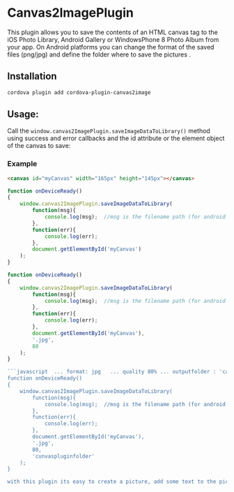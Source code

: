 # Canvas2ImagePlugin

This plugin allows you to save the contents of an HTML canvas tag to the iOS Photo Library, Android Gallery or WindowsPhone 8 Photo Album from your app.
On Android platforms you can change the format of the saved files (png/jpg) and define the folder where to save the pictures .

## Installation

```bash
cordova plugin add cordova-plugin-canvas2image
```

## Usage:

Call the `window.canvas2ImagePlugin.saveImageDataToLibrary()` method using success and error callbacks and the id attribute or the element object of the canvas to save:

### Example
```html
<canvas id="myCanvas" width="165px" height="145px"></canvas>
```

```javascript  ... default format: png   ... default quality 100%
function onDeviceReady()
{
	window.canvas2ImagePlugin.saveImageDataToLibrary(
        function(msg){
            console.log(msg);  //msg is the filename path (for android and iOS)
        },
        function(err){
            console.log(err);
        },
        document.getElementById('myCanvas')
    );
}
```

```javascript  ... format: jpg   ... quality 80%
function onDeviceReady()
{
	window.canvas2ImagePlugin.saveImageDataToLibrary(
        function(msg){
            console.log(msg);  //msg is the filename path (for android and iOS)
        },
        function(err){
            console.log(err);
        },
        document.getElementById('myCanvas'),
        '.jpg',
        80
    );
}

```javascript  ... format: jpg   ... quality 80% ... outputfolder : 'canvaspluginfolder'
function onDeviceReady()
{
	window.canvas2ImagePlugin.saveImageDataToLibrary(
        function(msg){
            console.log(msg);  //msg is the filename path (for android and iOS)
        },
        function(err){
            console.log(err);
        },
        document.getElementById('myCanvas'),
        '.jpg',
        80,
        'cunvaspluginfolder'
    );
}

with this plugin its easy to create a picture, add some text to the picture and save the edited picture to galery or wehre ever you want ! 
